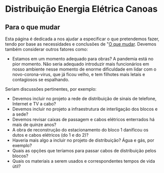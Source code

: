 # Distribuição Energia Elétrica Canoas

## Para o que mudar

Esta página é dedicada a nos ajudar a especificar o que pretendemos fazer, tendo por base as necessidades e conclusões de "[O que mudar](2021-03-eletrica/1-o-que-mudar.md). Devemos também considerar outros fatores como:

- Estamos em um momento adequado para obras? A pandemia está no pior momento. Não seria adequado introduzir mais funcionários em nosso ambiente nesse momento de enorme dificuldade em lidar com o novo-corona-virus, que já ficou velho, e tem filhotes mais letais e contagiosos se espalhando.

Seriam discussões pertinentes, por exemplo:

- Devemos incluir no projeto a rede de distribuição de sinais de telefone, Internet e TV a cabo?
- Devemos incluir no projeto a infraestrutura de interligação dos blocos e a sede?
- Devemos revisar caixas de passagem e cabos elétricos enterrados há mais de quinze anos?
- A obra de reconstrução do estacionamento do bloco 1 danificou os dutos e cabos elétricos (do 1 e do 2)?
- Haveria mais algo a incluir no projeto de distribuição? Água e gás, por exemplo?
- Quais as opções que teríamos para passar cabos de distribuição pelos blocos?
- Quais os materiais a serem usados e correspondentes tempos de vida útil?

